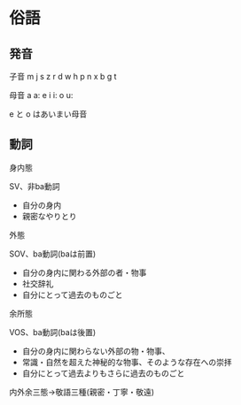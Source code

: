 # 俗語

## 発音

子音 m j s z r d w h p n x b g t

母音 a a: e i i: o u:

e と o はあいまい母音

## 動詞

身内態

SV、非ba動詞

* 自分の身内
* 親密なやりとり

外態

SOV、ba動詞(baは前置)

* 自分の身内に関わる外部の者・物事
* 社交辞礼
* 自分にとって過去のものごと

余所態

VOS、ba動詞(baは後置)

* 自分の身内に関わらない外部の物・物事、
* 常識・自然を超えた神秘的な物事、そのような存在への崇拝
* 自分にとって過去よりもさらに過去のものごと

内外余三態→敬語三種(親密・丁寧・敬遠)

